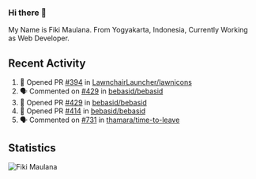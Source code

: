 ### Hi there 👋

My Name is Fiki Maulana. From Yogyakarta, Indonesia, Currently Working as Web Developer.

## Recent Activity

<!--START_SECTION:activity-->
1. 💪 Opened PR [#394](https://github.com/LawnchairLauncher/lawnicons/pull/394) in [LawnchairLauncher/lawnicons](https://github.com/LawnchairLauncher/lawnicons)
2. 🗣 Commented on [#429](https://github.com/bebasid/bebasid/issues/429) in [bebasid/bebasid](https://github.com/bebasid/bebasid)
3. 💪 Opened PR [#429](https://github.com/bebasid/bebasid/pull/429) in [bebasid/bebasid](https://github.com/bebasid/bebasid)
4. 💪 Opened PR [#414](https://github.com/bebasid/bebasid/pull/414) in [bebasid/bebasid](https://github.com/bebasid/bebasid)
5. 🗣 Commented on [#731](https://github.com/thamara/time-to-leave/issues/731) in [thamara/time-to-leave](https://github.com/thamara/time-to-leave)
<!--END_SECTION:activity-->

## Statistics
<img src="https://komarev.com/ghpvc/?username=fikimaul&color=ff69b4&style=flat&label=PROFILE+VIEWS" alt="Fiki Maulana" /><br>
